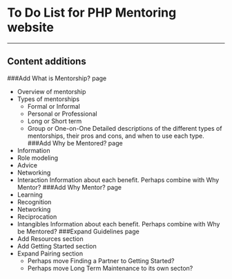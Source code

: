To Do List for PHP Mentoring website
====================================
------------------------------------
Content additions
-----------------
###Add What is Mentorship? page
* Overview of mentorship
* Types of mentorships
    * Formal or Informal
    * Personal or Professional
    * Long or Short term
    * Group or One-on-One
Detailed descriptions of the different types of mentorships, their pros and cons, and when to use each type.
###Add Why be Mentored? page
* Information
* Role modeling
* Advice
* Networking
* Interaction
Information about each benefit. Perhaps combine with Why Mentor?
###Add Why Mentor? page
* Learning
* Recognition
* Networking
* Reciprocation
* Intangibles
Information about each benefit. Perhaps combine with Why be Mentored?
###Expand Guidelines page
* Add Resources section
* Add Getting Started section
* Expand Pairing section
    * Perhaps move Finding a Partner to Getting Started?
    * Perhaps move Long Term Maintenance to its own secton?